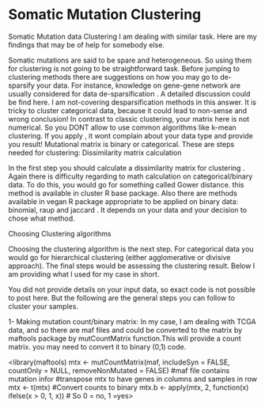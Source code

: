 # Somatic Mutation Clustering
Somatic Mutation data Clustering
I am dealing with similar task. Here are my findings that may be of help for somebody else.

Somatic mutations are said to be spare and heterogeneous. So using them for clustering is not going to be straightforward task. Before jumping to clustering methods there are suggestions on how you may go to de-sparsify your data. For instance, knowledge on gene-gene network are usually considered for data de-sparsification . A detailed discussion could be find here. I am not-covering desparsification methods in this answer.
It is tricky to cluster categorical data, because it could lead to non-sense and wrong conclusion!
In contrast to classic clustering, your matrix here is not numerical. So you DONT allow to use common algorithms like k-mean clustering. If you apply , it wont complain about your data type and provide you result!
    Mutational matrix is binary or categorical. These are steps needed for clustering: 
Dissimilarity matrix calculation

In the first step you should calculate a dissimilarity matrix for clustering . Again there is difficulty regarding to math calculation on categorical/binary data. To do this, you would go for something called Gower distance. this method is available in cluster R base package. Also there are methods available in vegan R package appropriate to be applied on binary data: binomial, raup and jaccard . It depends on your data and your decision to chose what method. 

Choosing Clustering algorithms

Choosing the clustering algorithm is the next step. For categorical data you would go for hierarchical clustering (either agglomerative or divisive approach). The final steps would be assessing the clustering result. Below I am providing what I used for my case in short.

You did not provide details on your input data, so exact code is not possible to post here. But the following are the general steps you can follow to cluster your samples.

1- Making mutation count/binary matrix: In my case, I am dealing with TCGA data, and so there are maf files and could be converted to the matrix by maftools package by mutCountMatrix function.This will provide a count matrix. you may need to convert it to binary (0,1) code. 

<library(maftools)
mtx <- mutCountMatrix(maf, includeSyn = FALSE, countOnly = NULL, removeNonMutated = FALSE) #maf file contains mutation infor
#transpose mtx to have genes in columns and samples in row
mtx <- t(mtx)
#Convert counts to binary
mtx.b <- apply(mtx, 2, function(x) ifelse(x > 0, 1, x)) # So 0 = no, 1 =yes>
